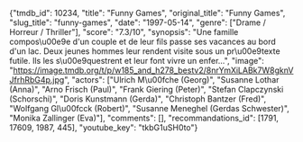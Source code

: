 {"tmdb_id": 10234, "title": "Funny Games", "original_title": "Funny Games", "slug_title": "funny-games", "date": "1997-05-14", "genre": ["Drame / Horreur / Thriller"], "score": "7.3/10", "synopsis": "Une famille compos\u00e9e d'un couple et de leur fils passe ses vacances au bord d'un lac. Deux jeunes hommes leur rendent visite sous un pr\u00e9texte futile. Ils les s\u00e9questrent et leur font vivre un enfer...", "image": "https://image.tmdb.org/t/p/w185_and_h278_bestv2/8nrYmXiLABk7W8gknVJfrhRbG4p.jpg", "actors": ["Ulrich M\u00fche (Georg)", "Susanne Lothar (Anna)", "Arno Frisch (Paul)", "Frank Giering (Peter)", "Stefan Clapczynski (Schorschi)", "Doris Kunstmann (Gerda)", "Christoph Bantzer (Fred)", "Wolfgang Gl\u00fcck (Robert)", "Susanne Meneghel (Gerdas Schwester)", "Monika Zallinger (Eva)"], "comments": [], "recommandations_id": [1791, 17609, 1987, 445], "youtube_key": "tkbG1uSH0to"}